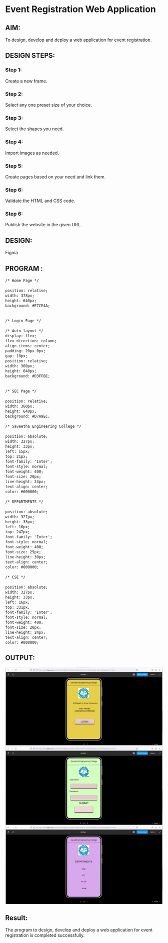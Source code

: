 # Event Registration Web Application

## AIM:
To design, develop and deploy a web application for event registration.

## DESIGN STEPS:

### Step 1:
Create a new frame.

### Step 2:
Select any one preset size of your choice.

### Step 3:
Select the shapes you need.

### Step 4:
Import images as needed.

### Step 5:
Create pages based on your need and link them.

### Step 6:

Validate the HTML and CSS code.

### Step 6:

Publish the website in the given URL.

## DESIGN:
Figma

## PROGRAM :
```
/* Home Page */

position: relative;
width: 378px;
height: 640px;
background: #E7CE4A;


/* Login Page */

/* Auto layout */
display: flex;
flex-direction: column;
align-items: center;
padding: 20px 0px;
gap: 18px;
position: relative;
width: 360px;
height: 640px;
background: #D3FFBE;


/* SEC Page */

position: relative;
width: 360px;
height: 640px;
background: #D7A9EC;

/* Saveetha Engineering College */

position: absolute;
width: 327px;
height: 33px;
left: 15px;
top: 21px;
font-family: 'Inter';
font-style: normal;
font-weight: 400;
font-size: 20px;
line-height: 24px;
text-align: center;
color: #000000;

/* DEPARTMENTS */

position: absolute;
width: 327px;
height: 33px;
left: 16px;
top: 247px;
font-family: 'Inter';
font-style: normal;
font-weight: 400;
font-size: 25px;
line-height: 30px;
text-align: center;
color: #000000;

/* CSE */

position: absolute;
width: 327px;
height: 33px;
left: 16px;
top: 331px;
font-family: 'Inter';
font-style: normal;
font-weight: 400;
font-size: 20px;
line-height: 24px;
text-align: center;
color: #000000;
```

## OUTPUT:
![OUTPUT](./out1.jpeg)
![OUTPUT](./out2.jpeg)
![OUTPUT](./out3.jpeg)

## Result:
The program to design, develop and deploy a web application for event registration is completed successfully.
